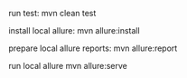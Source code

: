 run test:
mvn clean test

install local allure:
mvn allure:install

prepare local allure reports:
mvn allure:report

run local allure
mvn allure:serve